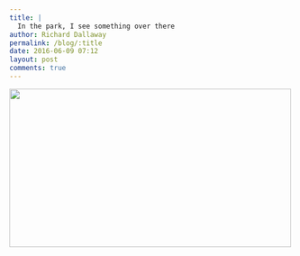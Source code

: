 ```yaml
---
title: |
  In the park, I see something over there
author: Richard Dallaway
permalink: /blog/:title
date: 2016-06-09 07:12
layout: post
comments: true
---
```


<div><a href="//static.skitters.dallaway.com/tp_IMG_20160609_071159.jpg"><img src="//static.skitters.dallaway.com/tp_thumb_IMG_20160609_071159.jpg" width="500" height="281"/></a></div>


  
      
